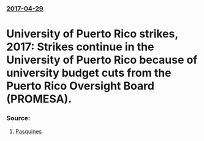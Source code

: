 ### [2017-04-29](/news/2017/04/29/index.md)

# University of Puerto Rico strikes, 2017: Strikes continue in the University of Puerto Rico because of university budget cuts from the Puerto Rico Oversight Board (PROMESA). 




### Source:

1. [Pasquines](https://pasquines.us/2017/04/25/university-puerto-rico-student-strike-explained/)
